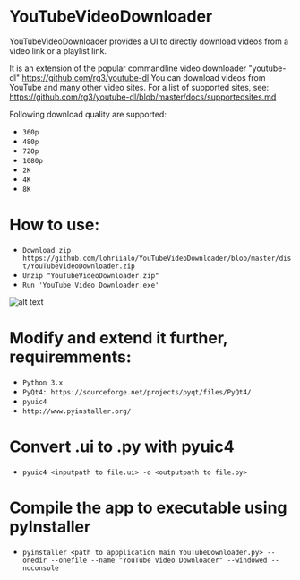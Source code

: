 # YouTubeVideoDownloader
YouTubeVideoDownloader provides a UI to directly download videos from a video link or a playlist link.

It is an extension of the popular commandline video downloader "youtube-dl" https://github.com/rg3/youtube-dl
You can download videos from YouTube and many other video sites. For a list of supported sites, see: https://github.com/rg3/youtube-dl/blob/master/docs/supportedsites.md

Following download quality are supported:
 - `360p`
 - `480p`
 - `720p`
 - `1080p`
 - `2K`
 - `4K`
 - `8K`
 
# How to use:
- `Download zip https://github.com/lohriialo/YouTubeVideoDownloader/blob/master/dist/YouTubeVideoDownloader.zip`
- `Unzip "YouTubeVideoDownloader.zip"`
- `Run 'YouTube Video Downloader.exe'`

![alt text](https://github.com/lohriialo/YouTubeVideoDownloader/blob/master/Capture.PNG)

# Modify and extend it further, requiremments:
- `Python 3.x`
- `PyQt4: https://sourceforge.net/projects/pyqt/files/PyQt4/`
- `pyuic4`
- `http://www.pyinstaller.org/`

# Convert .ui to .py with pyuic4
- `pyuic4 <inputpath to file.ui> -o <outputpath to file.py>`

# Compile the app to executable using pyInstaller
- `pyinstaller <path to appplication main YouTubeDownloader.py> --onedir --onefile --name "YouTube Video Downloader" --windowed --noconsole`
